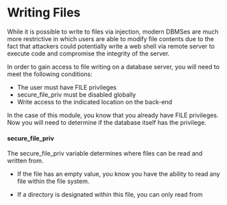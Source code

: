 # Writing Files

While it is possible to write to files via injection, modern DBMSes are much more restrictive in which users are able to modify file contents due to the fact that attackers could potentially write a web shell via remote server to execute code and compromise the integrity of the server.

In order to gain access to file writing on a database server, you will need to meet the following conditions:

- The user must have FILE privileges
- secure_file_priv must be disabled globally
- Write access to the indicated location on the back-end

In the case of this module, you know that you already have FILE privileges. Now you will need to determine if the database itself has the privilege.

#### secure_file_priv

The secure_file_priv variable determines where files can be read and written from. 

- If the file has an empty value, you know you have the ability to read any file within the file system.

- If a directory is designated within this file, you can only read from